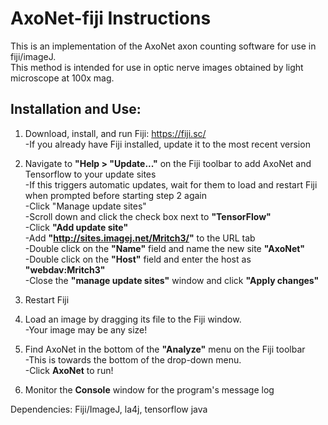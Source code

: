 # AxoNet-fiji Instructions
This is an implementation of the AxoNet axon counting software for use in fiji/imageJ.  
This method is intended for use in optic nerve images obtained by light microscope at 100x mag.


## Installation and Use:  

1. Download, install, and run Fiji: https://fiji.sc/  
	-If you already have Fiji installed, update it to the most recent version  
	
2. Navigate to **"Help > "Update..."** on the Fiji toolbar to add AxoNet and Tensorflow to your update sites   
	-If this triggers automatic updates, wait for them to load and restart Fiji when prompted before starting step 2 again  
	-Click "Manage update sites"  
	-Scroll down and click the check box next to **"TensorFlow"**   
	-Click **"Add update site"**  
		-Add **"http://sites.imagej.net/Mritch3/"** to the URL tab  
		-Double click on the **"Name"** field and name the new site **"AxoNet"**  
		-Double click on the **"Host"** field and enter the host as **"webdav:Mritch3"**  
	-Close the **"manage update sites"** window and click **"Apply changes"**    
	
3. Restart Fiji  

4. Load an image by dragging its file to the Fiji window.  
	-Your image may be any size!  
	
5. Find AxoNet in the bottom of the **"Analyze"** menu on the Fiji toolbar  
	-This is towards the bottom of the drop-down menu.    
 	-Click **AxoNet** to run!  
	
6. Monitor the **Console** window for the program's message log  



Dependencies: Fiji/ImageJ, la4j, tensorflow java  
